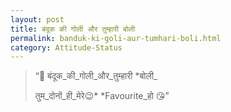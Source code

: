 ```yaml
---
layout: post
title: बंदूक की गोली और तुम्हारी बोली
permalink: banduk-ki-goli-aur-tumhari-boli.html
category: Attitude-Status
---
```

> “🔫 बंदूक_की_गोली_और_तुम्हारी *बोली_
>
> तुम_दोनों_ही_मेरे😉* *Favourite_हो 😘​​​​”